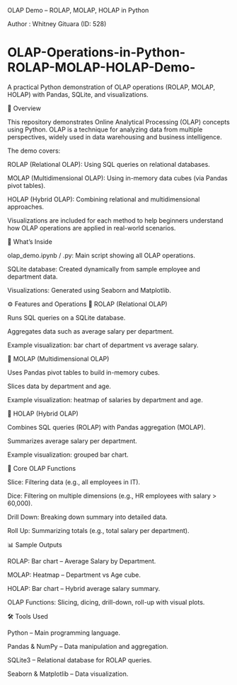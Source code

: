 OLAP Demo – ROLAP, MOLAP, HOLAP in Python

Author : Whitney Gituara (ID: 528)

# OLAP-Operations-in-Python-ROLAP-MOLAP-HOLAP-Demo-
A practical Python demonstration of OLAP operations (ROLAP, MOLAP, HOLAP) with Pandas, SQLite, and visualizations.

📖 Overview

This repository demonstrates Online Analytical Processing (OLAP) concepts using Python.
OLAP is a technique for analyzing data from multiple perspectives, widely used in data warehousing and business intelligence.

The demo covers:

ROLAP (Relational OLAP): Using SQL queries on relational databases.

MOLAP (Multidimensional OLAP): Using in-memory data cubes (via Pandas pivot tables).

HOLAP (Hybrid OLAP): Combining relational and multidimensional approaches.

Visualizations are included for each method to help beginners understand how OLAP operations are applied in real-world scenarios.

📂 What’s Inside

olap_demo.ipynb / .py: Main script showing all OLAP operations.

SQLite database: Created dynamically from sample employee and department data.

Visualizations: Generated using Seaborn and Matplotlib.

⚙️ Features and Operations
🔹 ROLAP (Relational OLAP)

Runs SQL queries on a SQLite database.

Aggregates data such as average salary per department.

Example visualization: bar chart of department vs average salary.

🔹 MOLAP (Multidimensional OLAP)

Uses Pandas pivot tables to build in-memory cubes.

Slices data by department and age.

Example visualization: heatmap of salaries by department and age.

🔹 HOLAP (Hybrid OLAP)

Combines SQL queries (ROLAP) with Pandas aggregation (MOLAP).

Summarizes average salary per department.

Example visualization: grouped bar chart.

🔹 Core OLAP Functions

Slice: Filtering data (e.g., all employees in IT).

Dice: Filtering on multiple dimensions (e.g., HR employees with salary > 60,000).

Drill Down: Breaking down summary into detailed data.

Roll Up: Summarizing totals (e.g., total salary per department).

📊 Sample Outputs

ROLAP: Bar chart – Average Salary by Department.

MOLAP: Heatmap – Department vs Age cube.

HOLAP: Bar chart – Hybrid average salary summary.

OLAP Functions: Slicing, dicing, drill-down, roll-up with visual plots.

🛠️ Tools Used

Python – Main programming language.

Pandas & NumPy – Data manipulation and aggregation.

SQLite3 – Relational database for ROLAP queries.

Seaborn & Matplotlib – Data visualization.
